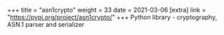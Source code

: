 +++
title = "asn1crypto"
weight = 33
date = 2021-03-06
[extra]
link = "https://pypi.org/project/asn1crypto/"
+++
Python library - cryptography, ASN.1 parser and serializer

